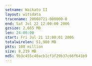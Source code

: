 ```yaml
---
setname: Waikato II
layout: witsdata
tracename: 20060721-000000-0
end: Sat Jul 22 12:00:00 2006
gzsize: 2,665 MB
len: 24:00:00
start: Fri Jul 21 12:00:01 2006
totalwirelen: 51,980 MB
pkts: 108 million
size: 8,219 MB
md5: 9b3c455c40acb1cf3f29b37c66f641b9
---
```

